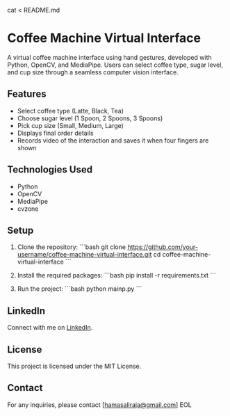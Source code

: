 cat <<EOL > README.md
# Coffee Machine Virtual Interface

A virtual coffee machine interface using hand gestures, developed with Python, OpenCV, and MediaPipe. Users can select coffee type, sugar level, and cup size through a seamless computer vision interface.

## Features

- Select coffee type (Latte, Black, Tea)
- Choose sugar level (1 Spoon, 2 Spoons, 3 Spoons)
- Pick cup size (Small, Medium, Large)
- Displays final order details
- Records video of the interaction and saves it when four fingers are shown

## Technologies Used

- Python
- OpenCV
- MediaPipe
- cvzone

## Setup

1. Clone the repository:
   \`\`\`bash
   git clone https://github.com/your-username/coffee-machine-virtual-interface.git
   cd coffee-machine-virtual-interface
   \`\`\`

2. Install the required packages:
   \`\`\`bash
   pip install -r requirements.txt
   \`\`\`

3. Run the project:
   \`\`\`bash
   python mainp.py
   \`\`\`

## LinkedIn

Connect with me on [LinkedIn](https://www.linkedin.com/in/hamas-ali-raja-2a5822277/).

## License

This project is licensed under the MIT License.

## Contact

For any inquiries, please contact [hamasaliraja@gmail.com]
EOL
